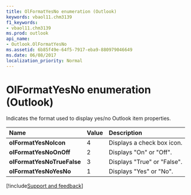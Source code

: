 ```yaml
---
title: OlFormatYesNo enumeration (Outlook)
keywords: vbaol11.chm3139
f1_keywords:
- vbaol11.chm3139
ms.prod: outlook
api_name:
- Outlook.OlFormatYesNo
ms.assetid: 6b85f49e-64f5-7917-eba9-880979046649
ms.date: 06/08/2017
localization_priority: Normal
---
```



# OlFormatYesNo enumeration (Outlook)

Indicates the format used to display yes/no Outlook item properties.



|Name|Value|Description|
|:-----|:-----|:-----|
| **olFormatYesNoIcon**|4|Displays a check box icon.|
| **olFormatYesNoOnOff**|2|Displays "On" or "Off".|
| **olFormatYesNoTrueFalse**|3|Displays "True" or "False".|
| **olFormatYesNoYesNo**|1|Displays "Yes" or "No".|

[!include[Support and feedback](~/includes/feedback-boilerplate.md)]